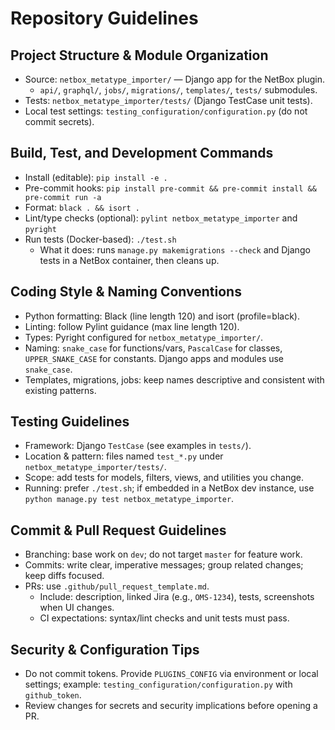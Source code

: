 # Repository Guidelines

## Project Structure & Module Organization
- Source: `netbox_metatype_importer/` — Django app for the NetBox plugin.
  - `api/`, `graphql/`, `jobs/`, `migrations/`, `templates/`, `tests/` submodules.
- Tests: `netbox_metatype_importer/tests/` (Django TestCase unit tests).
- Local test settings: `testing_configuration/configuration.py` (do not commit secrets).

## Build, Test, and Development Commands
- Install (editable): `pip install -e .`
- Pre-commit hooks: `pip install pre-commit && pre-commit install && pre-commit run -a`
- Format: `black . && isort .`
- Lint/type checks (optional): `pylint netbox_metatype_importer` and `pyright`
- Run tests (Docker-based): `./test.sh`
  - What it does: runs `manage.py makemigrations --check` and Django tests in a NetBox container, then cleans up.

## Coding Style & Naming Conventions
- Python formatting: Black (line length 120) and isort (profile=black).
- Linting: follow Pylint guidance (max line length 120).
- Types: Pyright configured for `netbox_metatype_importer/`.
- Naming: `snake_case` for functions/vars, `PascalCase` for classes, `UPPER_SNAKE_CASE` for constants. Django apps and modules use `snake_case`.
- Templates, migrations, jobs: keep names descriptive and consistent with existing patterns.

## Testing Guidelines
- Framework: Django `TestCase` (see examples in `tests/`).
- Location & pattern: files named `test_*.py` under `netbox_metatype_importer/tests/`.
- Scope: add tests for models, filters, views, and utilities you change.
- Running: prefer `./test.sh`; if embedded in a NetBox dev instance, use `python manage.py test netbox_metatype_importer`.

## Commit & Pull Request Guidelines
- Branching: base work on `dev`; do not target `master` for feature work.
- Commits: write clear, imperative messages; group related changes; keep diffs focused.
- PRs: use `.github/pull_request_template.md`.
  - Include: description, linked Jira (e.g., `OMS-1234`), tests, screenshots when UI changes.
  - CI expectations: syntax/lint checks and unit tests must pass.

## Security & Configuration Tips
- Do not commit tokens. Provide `PLUGINS_CONFIG` via environment or local settings; example: `testing_configuration/configuration.py` with `github_token`.
- Review changes for secrets and security implications before opening a PR.

